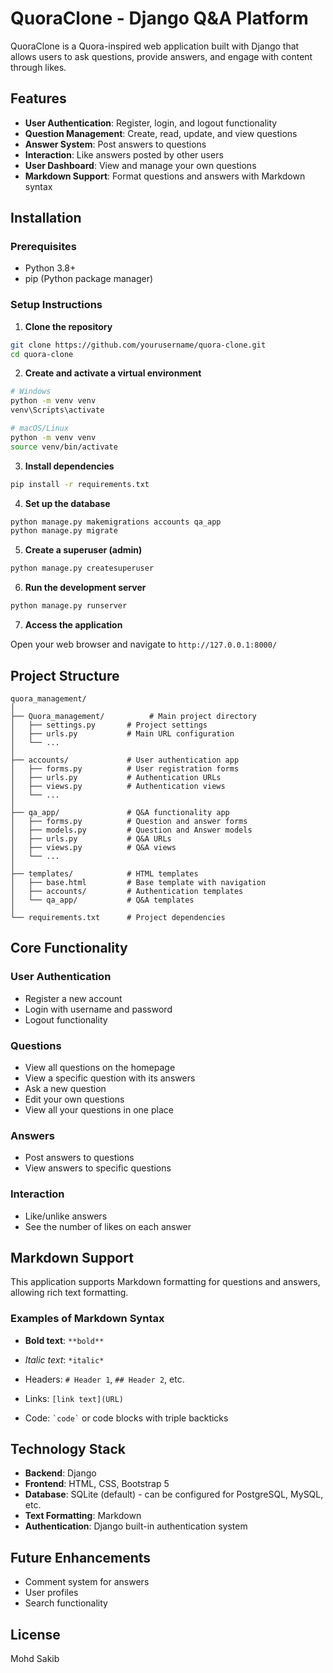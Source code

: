 # QuoraClone - Django Q&A Platform

QuoraClone is a Quora-inspired web application built with Django that allows users to ask questions, provide answers, and engage with content through likes.

## Features

- **User Authentication**: Register, login, and logout functionality
- **Question Management**: Create, read, update, and view questions
- **Answer System**: Post answers to questions
- **Interaction**: Like answers posted by other users
- **User Dashboard**: View and manage your own questions
- **Markdown Support**: Format questions and answers with Markdown syntax

## Installation

### Prerequisites

- Python 3.8+
- pip (Python package manager)

### Setup Instructions

1. **Clone the repository**

```bash
git clone https://github.com/yourusername/quora-clone.git
cd quora-clone
```

2. **Create and activate a virtual environment**

```bash
# Windows
python -m venv venv
venv\Scripts\activate

# macOS/Linux
python -m venv venv
source venv/bin/activate
```

3. **Install dependencies**

```bash
pip install -r requirements.txt
```

4. **Set up the database**

```bash
python manage.py makemigrations accounts qa_app
python manage.py migrate
```

5. **Create a superuser (admin)**

```bash
python manage.py createsuperuser
```

6. **Run the development server**

```bash
python manage.py runserver
```

7. **Access the application**

Open your web browser and navigate to `http://127.0.0.1:8000/`

## Project Structure

```
quora_management/
│
├── Quora_management/          # Main project directory
│   ├── settings.py       # Project settings
│   ├── urls.py           # Main URL configuration
│   └── ...
│
├── accounts/             # User authentication app
│   ├── forms.py          # User registration forms
│   ├── urls.py           # Authentication URLs
│   ├── views.py          # Authentication views
│   └── ...
│
├── qa_app/               # Q&A functionality app
│   ├── forms.py          # Question and answer forms
│   ├── models.py         # Question and Answer models
│   ├── urls.py           # Q&A URLs
│   ├── views.py          # Q&A views
│   └── ...
│
├── templates/            # HTML templates
│   ├── base.html         # Base template with navigation
│   ├── accounts/         # Authentication templates
│   └── qa_app/           # Q&A templates
│
└── requirements.txt      # Project dependencies
```

## Core Functionality

### User Authentication

- Register a new account
- Login with username and password
- Logout functionality

### Questions

- View all questions on the homepage
- View a specific question with its answers
- Ask a new question
- Edit your own questions
- View all your questions in one place

### Answers

- Post answers to questions
- View answers to specific questions

### Interaction

- Like/unlike answers
- See the number of likes on each answer

## Markdown Support

This application supports Markdown formatting for questions and answers, allowing rich text formatting.

### Examples of Markdown Syntax

- **Bold text**: `**bold**`
- *Italic text*: `*italic*`
- Headers: `# Header 1`, `## Header 2`, etc.

- Links: `[link text](URL)`
- Code: `` `code` `` or code blocks with triple backticks


## Technology Stack

- **Backend**: Django
- **Frontend**: HTML, CSS, Bootstrap 5
- **Database**: SQLite (default) - can be configured for PostgreSQL, MySQL, etc.
- **Text Formatting**: Markdown
- **Authentication**: Django built-in authentication system

## Future Enhancements

- Comment system for answers
- User profiles
- Search functionality

## License

Mohd Sakib